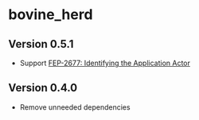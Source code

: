 # bovine_herd

## Version 0.5.1

- Support [FEP-2677: Identifying the Application Actor](https://codeberg.org/fediverse/fep/src/branch/main/fep/2677/fep-2677.md)

## Version 0.4.0

- Remove unneeded dependencies
